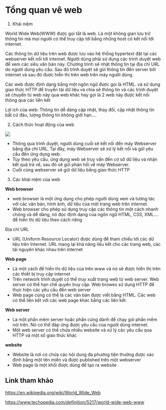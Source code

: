 # Tổng quan vê web
1. Khái niệm

World Wide Web(WWW) được gọi tắt là web. Là một không gian lưu trữ thông tin mà mọi người có thể truy cập tới bằng những host có kết nối tới internet. 

Các thông tin dữ liệu trên web được lưu vào hệ thống hypertext đặt tại các webserver kết nối tới internet. Người dùng phải sử dụng các trình duyệt web để xem các siêu văn bản này. Chương trình sẽ nhật thông tin tại địa chỉ URL do người dùng yêu cầu. Sau đó trình duyệt sẽ gửi thông tin đến server bởi internet và sau đó được hiển thị trên web trên máy người dùng. 

Các web được định dạng bằng một ngôn ngữ được gọi là HTML. và sử dụng giao thức HTTP để truyền tải dữ liệu và chia sẻ thông tin và các trình duyệt sẽ chuyển từ web này qua web khác hay gọi là 2 web này được kết nối thông qua các liên kết

Lợi ích của web: Thông tin dễ dàng cập nhật, thay đổi, cập nhật thông tin bất cứ đâu, lượng thông tin không giới hạn.... 

2. Cách thức hoạt động của web

![](../image/screen.png)

- Thông qua trình duyệt, người dùng cuối sẽ kết nối đến máy Webserver bằng địa chỉ URL. Tại đây, máy Webserver sẽ xử lý kết nối và gửi yêu cầu đến ứng dụng web.
- Tùy theo yêu cầu, ứng dụng web sẽ truy vấn đến cơ sở dữ liệu và nhận kết quả trả về, sau đó sẽ gửi phản hồi về máy Webserver.
- Cuối cùng webserver sẽ gửi dữ liệu bằng giao thức HTTP 

3. Các khái niệm của web 

**Web browser**
- web browser là một ứng dụng cho phép người dùng xem và tương tác với các văn bản, hình ảnh, dữ liệu của một trang web trên internet.
- Web browser cho phép sử dụng truy cập các thông tin một cách nhanh chóng và dễ dàng, nó đọc định dạng của ngôn ngữ HTML, CSS, XML.... để hiển thị dữ liệu theo cách riêng 

Địa chỉ URL 
- URL (Uniform Resource Locator) được dùng để tham chiếu tới các dữ liệu trên Internet. URL mang lại khả năng liêu kết cho các trang web, các tài nguyên khác nhau trên internet 

**Web page** 
- Là một cách để hiển thị dữ liệu của trên www và nó sẽ được hiển thị trên các thiết bị truy cập internet
- Trên network trình duyệt có thể truy xuất trang web từ web server. Web server có thể hạn chế quyền truy cập. Web browes sử dụng HTTP để thực hiện các yêu cầu đến web server 
- Web page cũng có thể là các văn bản được viết bằng HTML. Các web có thể liên kết với các web page khác bằng các liên kết. 

**Web server**
- Là một phần mêm server hoặc phần cứng dành để chạy gói phần mềm nói trên. Nó có thể đáp ứng được yêu cầu của người dùng internet. 
- Một web server có thể chứa nhiều website và xử lý các yêu cầu qua HTTP và một số giao thức khác 

**website**
- Website là nơi có chứa các nội dung đa phương tiện thường được xác định bằng một tên miền và được published trên một webserver 
- Web page là một khối được dùng để tạo ra website

## Link tham khảo 
https://en.wikipedia.org/wiki/World_Wide_Web

https://www.techopedia.com/definition/5217/world-wide-web-www

